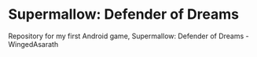 # Supermallow: Defender of Dreams
 Repository for my first Android game, Supermallow: Defender of Dreams  -WingedAsarath
